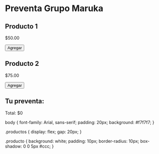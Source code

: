 <!DOCTYPE html>
<html lang="es">
<head>
  <meta charset="UTF-8">
  <title>Preventa - Grupo Maruka</title>
  <link rel="stylesheet" href="style.css">
</head>
<body>
  <h1>Preventa Grupo Maruka</h1>
  <div class="productos">
    <div class="producto">
      <h2>Producto 1</h2>
      <p>$50.00</p>
      <button onclick="agregarProducto('Producto 1', 50)">Agregar</button>
    </div>
    <div class="producto">
      <h2>Producto 2</h2>
      <p>$75.00</p>
      <button onclick="agregarProducto('Producto 2', 75)">Agregar</button>
    </div>
  </div>

  <h2>Tu preventa:</h2>
  <ul id="carrito"></ul>
  <p>Total: $<span id="total">0</span></p>

  <script src="script.js"></script>
</body>
</html>

body {
  font-family: Arial, sans-serif;
  padding: 20px;
  background: #f7f7f7;
}

.productos {
  display: flex;
  gap: 20px;
}

.producto {
  background: white;
  padding: 10px;
  border-radius: 10px;
  box-shadow: 0 0 5px #ccc;
}
